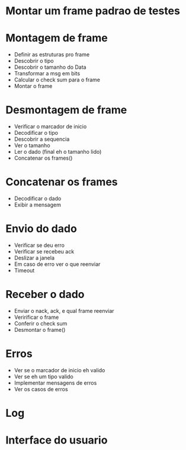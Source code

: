 
# Montar um frame padrao de testes


# Montagem de frame

- Definir as estruturas pro frame
- Descobrir o tipo
- Descobrir o tamanho do Data
- Transformar a msg em bits
- Calcular o check sum para o frame
- Montar o frame


# Desmontagem de frame

- Verificar o marcador de inicio
- Decodificar o tipo
- Descobrir a sequencia
- Ver o tamanho
- Ler o dado (final eh o tamanho lido)
- Concatenar os frames()


# Concatenar os frames

- Decodificar o dado
- Exibir a mensagem


# Envio do dado

- Verificar se deu erro
- Verificar se recebeu ack
- Deslizar a janela
- Em caso de erro ver o que reenviar
- Timeout


# Receber o dado

- Enviar o nack, ack, e qual frame reenviar
- Veririficar o frame
- Conferir o check sum
- Desmontar o frame()


# Erros

- Ver se o marcador de inicio eh valido
- Ver se eh um tipo valido
- Implementar mensagens de erros
- Ver os casos de erros


# Log


# Interface do usuario
